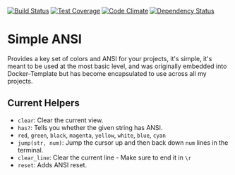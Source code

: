 [![Build Status](https://travis-ci.org/envygeeks/simple-ansi.svg?branch=master)][travis]
[![Test Coverage](https://codeclimate.com/github/envygeeks/simple-ansi/badges/coverage.svg)][coverage]
[![Code Climate](https://codeclimate.com/github/envygeeks/simple-ansi/badges/gpa.svg)][codeclimate]
[![Dependency Status](https://gemnasium.com/envygeeks/simple-ansi.svg)][gemnasium]

[gemnasium]: https://gemnasium.com/envygeeks/simple-ansi
[codeclimate]: https://codeclimate.com/github/envygeeks/simple-ansi
[coverage]: https://codeclimate.com/github/envygeeks/simple-ansi/coverage
[travis]: https://travis-ci.org/envygeeks/simple-ansi

# Simple ANSI

Provides a key set of colors and ANSI for your projects, it's simple, it's meant to be used at the most basic level, and was originally embedded into Docker-Template but has become encapsulated to use across all my projects.

## Current Helpers

* `clear`: Clear the current view.
* `has?`: Tells you whether the given string has ANSI.
* `red`, `green`, `black`, `magenta`, `yellow`, `white`, `blue`, `cyan`
* `jump(str, num)`: Jump the cursor up and then back down `num` lines in the terminal.
* `clear_line`: Clear the current line - Make sure to end it in `\r`
* `reset`: Adds ANSI reset.
